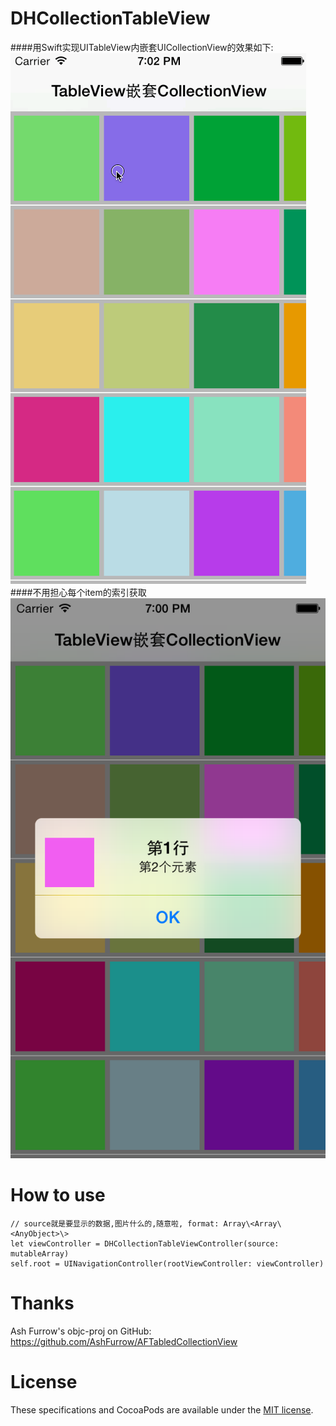 DHCollectionTableView
=====================
####用Swift实现UITableView内嵌套UICollectionView的效果如下:
<img src="./DHCollectionTableView/screenshots/tableCollection.gif" /></br>
####不用担心每个item的索引获取
<img src="./DHCollectionTableView/screenshots/selectedItem.png" /></br>

How to use
==========
  
    // source就是要显示的数据,图片什么的,随意啦, format: Array\<Array\<AnyObject>\>
    let viewController = DHCollectionTableViewController(source: mutableArray)
    self.root = UINavigationController(rootViewController: viewController)



Thanks
======

Ash Furrow's objc-proj on GitHub: https://github.com/AshFurrow/AFTabledCollectionView

License
=======

These specifications and CocoaPods are available under the [MIT license](http://opensource.org/licenses/mit-license.php).
